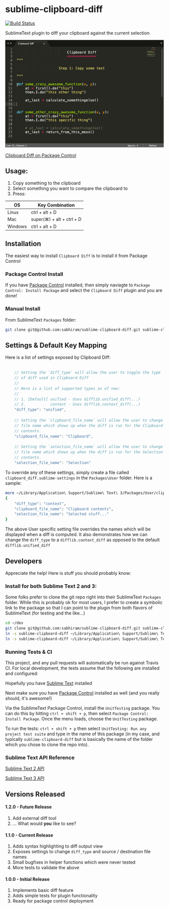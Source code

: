 # sublime-clipboard-diff
[![Build Status](https://travis-ci.org/sabhiram/sublime-clipboard-diff.svg?branch=master)](https://travis-ci.org/sabhiram/sublime-clipboard-diff)

SublimeText plugin to diff your clipboard against the current selection

![](https://raw.githubusercontent.com/sabhiram/public-images/master/sublime-clipboard-diff/sublime-clipboard-diff.gif)

[Clipboard Diff on Package Control](https://packagecontrol.io/packages/Clipboard%20Diff)

## Usage:

1. Copy something to the clipboard
2. Select something you want to compare the clipboard to
3. Press:

|    OS   | Key Combination           |
| ------- | ---------------           |
| Linux   | ctrl + alt + D            |
| Mac     | super(⌘) + alt + ctrl + D |
| Windows | ctrl + alt + D            |

## Installation

The easiest way to install `Clipboard Diff` is to install it from Package Control

### Package Control Install

If you have [Package Control](https://sublime.wbond.net/installation) installed, then simply naviagte to `Package Control: Install Package` and select the `Clipboard Diff` plugin and you are done!

### Manual Install 

From SublimeText `Packages` folder:
```sh
git clone git@github.com:sabhiram/sublime-clipboard-diff.git sublime-clipboard-diff
```

## Settings & Default Key Mapping

Here is a list of settings exposed by Clipboard Diff:

```javascript
    
    // Setting the `diff_type` will allow the user to toggle the type
    // of diff used in Clipboard Diff
    // 
    // Here is a list of supported types as of now:
    // 
    // 1. [Default] unified - Uses difflib.unified_diff(...)
    // 2.           context - Uses difflib.context_diff(...)
    "diff_type": "unified",

    // Setting the `clipboard_file_name` will allow the user to change the
    // file name which shows up when the diff is run for the Clipboard
    // contents.
    "clipboard_file_name": "Clipboard",

    // Setting the `selection_file_name` will allow the user to change the
    // file name which shows up when the diff is run for the Selection
    // contents.
    "selection_file_name": "Selection"
```

To override any of these settings, simply create a file called `clipboard_diff.sublime-settings` in the `Packages\User` folder. Here is a sample:

```sh
more ~/Library/Application\ Support/Sublime\ Text\ 3/Packages/User/clipboard_diff.sublime-settings 
{
    "diff_type": "context",
    "clipboard_file_name": "Clipboard contents",
    "selection_file_name": "Selected stuff..."
}
```

The above User specific setting file overrides the names which will be displayed when a diff is computed. It also demonstrates how we can change the `diff_type` to a `difflib.context_diff` as opposed to the default `difflib.unified_diff`

## Developers

Appreciate the help! Here is stuff you should probably know:

### Install for both Sublime Text 2 and 3:

Some folks prefer to clone the git repo right into their SublimeText `Packages` folder. While this is probably ok for most users, I prefer to create a symbolic link to the package so that I can point to the plugin from both flavors of SublimeText (for testing and the like...)

```sh
cd ~/dev
git clone git@github.com:sabhiram/sublime-clipboard-diff.git sublime-clipboard-diff
ln -s sublime-clipboard-diff ~/Library/Application\ Support/Sublime\ Text\ 2/Packages/sublime-clipboard-diff
ln -s sublime-clipboard-diff ~/Library/Application\ Support/Sublime\ Text\ 3/Packages/sublime-clipboard-diff
```

### Running Tests & CI

This project, and any pull requests will automatically be run against Travis CI. For local development, the tests assume that the following are installed and configured:
    
Hopefully you have [Sublime Text](http://www.sublimetext.com/3) installed

Next make sure you have [Package Control](https://sublime.wbond.net/installation) installed as well (and you really should, it's awesome!)

Via the SublimeText Package Control, install the `UnitTesting` package. You can do this by hitting `ctrl + shift + p`, then select `Package Control: Install Package`. Once the menu loads, choose the `UnitTesting` package.

To run the tests: `ctrl + shift + p` then select `UnitTesting: Run any project test suite` and type in the name of this package (in my case, and typically `sublime-clipboard-diff` but is basically the name of the folder which you chose to clone the repo into).

### Sublime Text API Reference

[Sublime Text 2 API](https://www.sublimetext.com/docs/2/api_reference.html)

[Sublime Text 3 API](https://www.sublimetext.com/docs/3/api_reference.html)

## Versions Released

#### 1.2.0 - Future Release

1. Add external diff tool
2. ... What would **you** like to see?

#### 1.1.0 - Current Release

1. Adds syntax highlighting to diff output view
2. Exposes settings to change `diff_type` and source / destination file names
3. Small bugfixes in helper functions which were never tested
4. More tests to validate the above

#### 1.0.0 - Initial Release

1. Implements basic diff feature
2. Adds simple tests for plugin functionality
3. Ready for package control deployment
